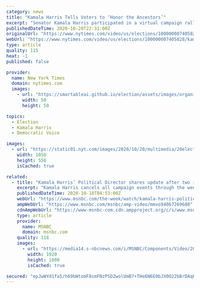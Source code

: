 ```yaml
---
category: news
title: "Kamala Harris Tells Voters to ‘Honor the Ancestors’"
excerpt: "Senator Kamala Harris participated in a virtual campaign rally in Milwaukee, urging early voters “to honor the ancestors” by casting their ballots in the presidential election."
publishedDateTime: 2020-10-20T22:31:00Z
originalUrl: "https://www.nytimes.com/video/us/elections/100000007405828/kamala-harris-wisconsin-early-voting.html?playlistId=video/latest-video"
webUrl: "https://www.nytimes.com/video/us/elections/100000007405828/kamala-harris-wisconsin-early-voting.html?playlistId=video/latest-video"
type: article
quality: 115
heat: -1
published: false

provider:
  name: New York Times
  domain: nytimes.com
  images:
    - url: "https://smartableai.github.io/election/assets/images/organizations/nytimes.com-50x50.jpg"
      width: 50
      height: 50

topics:
  - Election
  - Kamala Harris
  - Democratic Voice

images:
  - url: "https://static01.nyt.com/images/2020/10/20/multimedia/20elections-briefing-sched/20elections-briefing-sched-facebookJumbo.jpg?video-overlay"
    width: 1050
    height: 550
    isCached: true

related:
  - title: "Kamala Harris’ Political Director shares update after two involved in campaign test positive for COVID-19"
    excerpt: "Kamala Harris cancels all campaign events through the weekend after two people involved with the campaign test positive for COVID-19. Her Political Director Vincent Evans says the campaign is taking every precaution,"
    publishedDateTime: 2020-10-18T04:53:00Z
    webUrl: "https://www.msnbc.com/the-week/watch/kamala-harris-political-director-shares-update-after-two-involved-in-campaign-test-positive-for-covid-19-94067269688"
    ampWebUrl: "https://www.msnbc.com/msnbc/amp-video/mmvo94067269688"
    cdnAmpWebUrl: "https://www-msnbc-com.cdn.ampproject.org/c/s/www.msnbc.com/msnbc/amp-video/mmvo94067269688"
    type: article
    provider:
      name: MSNBC
      domain: msnbc.com
    quality: 118
    images:
      - url: "https://media14.s-nbcnews.com/i/MSNBC/Components/Video/202010/n_johnson_harris_201017_1920x1080.jpg"
        width: 1920
        height: 1080
        isCached: true

secured: "epJwWYd1fa5/h69bWtomF8smFNzPSDZwolUmB7+THe6N6E0bJX0O22bBrDAqE7Jy5xgJ3s81h98CXIfudV22/gy55ERW0Kq2NCEm0gTwXvWQplU80M27YnoCXsRFaAZHWUqg7RW/oKlYrw4Yp7SI9WzOspHrLIQ/iJvD9NMPdsU9JlR3r7XLrfEzt2OG/pmV2/VSrF3xq9exv7R/wDaMJKT3bThAop88zkYpevKMNLnQWrJ79oSm9Qki1EnRthAkRsPxL8sSJtUIp2XarFOv57c0nzXXxPO02MeZBC3QwuxspLdtbr4AzLx/y9nHU5z16+vI93zzrEQMeKg0n5drjfVEXIXv85oNZBCZetUWMSM=;Aygf8h0tzAXVvPEO0R/o5Q=="
---
```



